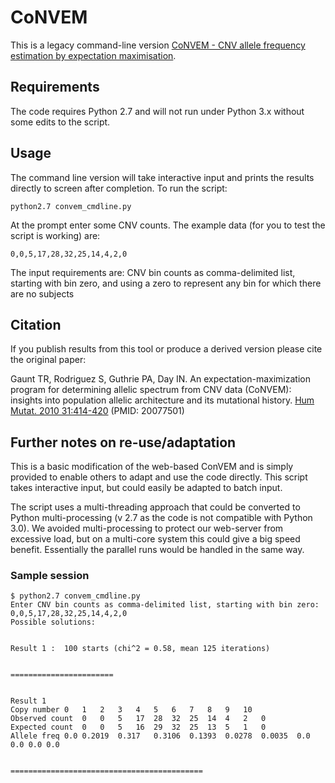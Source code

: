 # CoNVEM

This is a legacy command-line version [CoNVEM - CNV allele frequency estimation by expectation maximisation](http://apps.biocompute.org.uk/convem/). 

## Requirements

The code requires Python 2.7 and will not run under Python 3.x without some edits to the script.

## Usage

The command line version will take interactive input and prints the results directly to screen after completion. To run the script:

```
python2.7 convem_cmdline.py
```

At the prompt enter some CNV counts. The example data (for you to test the script is working) are:

```
0,0,5,17,28,32,25,14,4,2,0
```

The input requirements are: CNV bin counts as comma-delimited list, starting with bin zero, and using a zero to represent any bin for which there are no subjects

## Citation

If you publish results from this tool or produce a derived version please cite the original paper:

Gaunt TR, Rodriguez S, Guthrie PA, Day IN. An expectation-maximization program for determining allelic spectrum from CNV data (CoNVEM): insights into population allelic architecture and its mutational history. [Hum Mutat. 2010 31:414-420](https://onlinelibrary.wiley.com/doi/abs/10.1002/humu.21199) (PMID: 20077501)

## Further notes on re-use/adaptation

This is a basic modification of the web-based ConVEM and is simply provided to enable others to adapt and use the code directly. This script takes interactive input, but could easily be adapted to batch input.

The script uses a multi-threading approach that could be converted to Python multi-processing (v 2.7 as the code is not compatible with Python 3.0). We avoided multi-processing to protect our web-server from excessive load, but on a multi-core system this could give a big speed benefit. Essentially the parallel runs would be handled in the same way.

### Sample session

```
$ python2.7 convem_cmdline.py
Enter CNV bin counts as comma-delimited list, starting with bin zero:
0,0,5,17,28,32,25,14,4,2,0
Possible solutions:


Result 1 :  100 starts (chi^2 = 0.58, mean 125 iterations)


=======================


Result 1
Copy number	0	1	2	3	4	5	6	7	8	9	10
Observed count	0	0	5	17	28	32	25	14	4	2	0
Expected count	0	0	5	16	29	32	25	13	5	1	0
Allele freq	0.0	0.2019	0.317	0.3106	0.1393	0.0278	0.0035	0.0	0.0	0.0	0.0


===========================================
```
